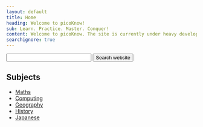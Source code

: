 ```yaml
---
layout: default
title: Home
heading: Welcome to picoKnow!
sub: Learn. Practice. Master. Conquer!
content: Welcome to picoKnow. The site is currently under heavy development. please bear with us. 
searchignore: true
---
```


<form method="get" action="http://www.google.com/search">
<input type="text" name="q" size="25" maxlength="255" value="" />
<input type="hidden" name="sitesearch" value="picoknow.bitbucket.org" />
<input type="submit" value="Search website" />
</form>

## Subjects
- [Maths](/maths/)
- [Computing](/computing/)
- [Geography](/geography/)
- [History](/history/)
- [Japanese](/japanese/)